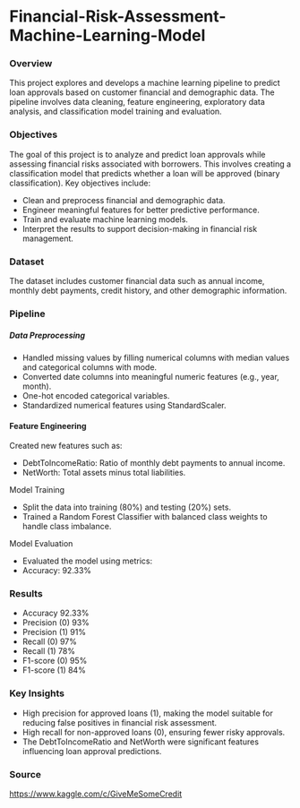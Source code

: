 # Financial-Risk-Assessment-Machine-Learning-Model

### Overview

This project explores and develops a machine learning pipeline to predict loan approvals based on customer financial and demographic data. The pipeline involves data cleaning, feature engineering, exploratory data analysis, and classification model training and evaluation.

### Objectives

The goal of this project is to analyze and predict loan approvals while assessing financial risks associated with borrowers. This involves creating a classification model that predicts whether a loan will be approved (binary classification). Key objectives include:

- Clean and preprocess financial and demographic data.
- Engineer meaningful features for better predictive performance.
- Train and evaluate machine learning models.
- Interpret the results to support decision-making in financial risk management.

### Dataset

The dataset includes customer financial data such as annual income, monthly debt payments, credit history, and other demographic information.

### Pipeline

##### Data Preprocessing
- Handled missing values by filling numerical columns with median values and categorical columns with mode.
- Converted date columns into meaningful numeric features (e.g., year, month).
- One-hot encoded categorical variables.
- Standardized numerical features using StandardScaler.

#### Feature Engineering

Created new features such as:
- DebtToIncomeRatio: Ratio of monthly debt payments to annual income.
- NetWorth: Total assets minus total liabilities.

Model Training
- Split the data into training (80%) and testing (20%) sets.
- Trained a Random Forest Classifier with balanced class weights to handle class imbalance.

Model Evaluation
- Evaluated the model using metrics:
- Accuracy: 92.33%

### Results

- Accuracy	92.33%
- Precision (0)	93%
- Precision (1)	91%
- Recall (0)	97%
- Recall (1)	78%
- F1-score (0)	95%
- F1-score (1)	84%

### Key Insights

- High precision for approved loans (1), making the model suitable for reducing false positives in financial risk assessment.
- High recall for non-approved loans (0), ensuring fewer risky approvals.
- The DebtToIncomeRatio and NetWorth were significant features influencing loan approval predictions.

### Source

https://www.kaggle.com/c/GiveMeSomeCredit

